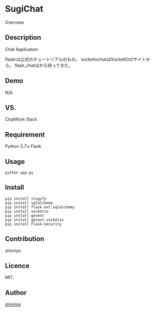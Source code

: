SugiChat
====

Overview

## Description

Chat Application

flaskrは公式のチュートリアルのもの。
socketiochatはSocketIOのサイトから。
flask_chatはから持ってきた。

## Demo

N/A

## VS. 

ChatWork
Slack

## Requirement

Python 2.7.x
Flask

## Usage

```
python app.py
```

## Install

```
pip install slugify
pip install sqlalchemy
pip install flask.ext.sqlalchemy
pip install socketio
pip install gevent
pip install gevent-socketio
pip install Flask-Security 
```

## Contribution

shinriyo

## Licence

MIT.

## Author

[shinriyo](https://github.com/shinriyo/)


